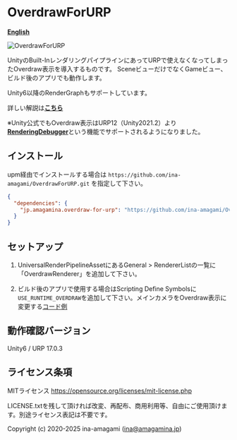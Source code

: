 # OverdrawForURP

[**English**](README.md)

![OverdrawForURP](https://amagamina.jp/wp-content/uploads/2020/09/overdraw-change.gif)

UnityのBuilt-InレンダリングパイプラインにあってURPで使えなくなってしまったOverdraw表示を導入するものです。
SceneビューだけでなくGameビュー、ビルド後のアプリでも動作します。

Unity6以降のRenderGraphもサポートしています。

詳しい解説は[**こちら**](https://amagamina.jp/overdraw-for-urp/)

※Unity公式でもOverdraw表示はURP12（Unity2021.2）より[**RenderingDebugger**](https://docs.unity3d.com/ja/Packages/com.unity.render-pipelines.universal@14.0/manual/whats-new/urp-whats-new.html)という機能でサポートされるようになりました。

## インストール

upm経由でインストールする場合は `https://github.com/ina-amagami/OverdrawForURP.git` を指定して下さい。

```manifest.json
{
  "dependencies": {
    "jp.amagamina.overdraw-for-urp": "https://github.com/ina-amagami/OverdrawForURP.git"
  }
}
```

## セットアップ

1. UniversalRenderPipelineAssetにあるGeneral > RendererListの一覧に「OverdrawRenderer」を追加して下さい。

2. ビルド後のアプリで使用する場合はScripting Define Symbolsに`USE_RUNTIME_OVERDRAW`を追加して下さい。メインカメラをOverdraw表示に変更する[コード例](https://gist.github.com/ina-amagami/2f4a3b493d58333fdfcaa1baffbc066b)

## 動作確認バージョン

Unity6 / URP 17.0.3

## ライセンス条項

MITライセンス
https://opensource.org/licenses/mit-license.php

LICENSE.txtを残して頂ければ改変、再配布、商用利用等、自由にご使用頂けます。別途ライセンス表記は不要です。

Copyright (c) 2020-2025 ina-amagami (ina@amagamina.jp)
